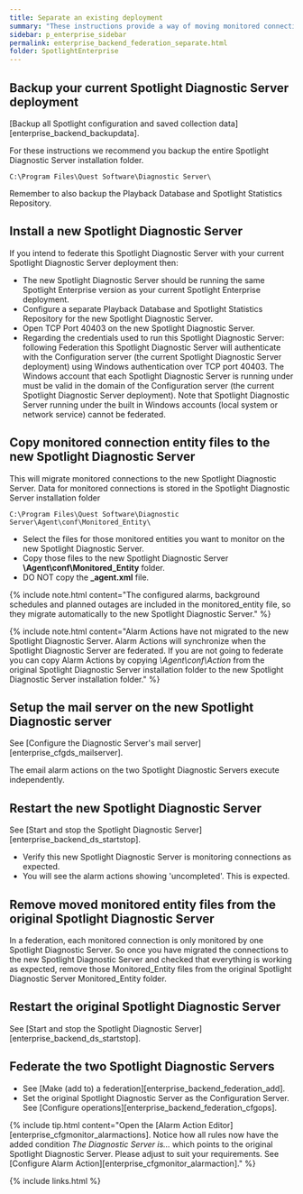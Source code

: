```yaml
---
title: Separate an existing deployment
summary: "These instructions provide a way of moving monitored connections from one Spotlight Diagnostic Server to another. You may need to split a large Spotlight Diagnostic Server deployment into multiple deployments prior to federation. You would like to know how to do that without manually recreating all connections and configurations."
sidebar: p_enterprise_sidebar
permalink: enterprise_backend_federation_separate.html
folder: SpotlightEnterprise
---
```




## Backup your current Spotlight Diagnostic Server deployment
[Backup all Spotlight configuration and saved collection data][enterprise_backend_backupdata].

For these instructions we recommend you backup the entire Spotlight Diagnostic Server installation folder.

```
C:\Program Files\Quest Software\Diagnostic Server\
```

Remember to also backup the Playback Database and Spotlight Statistics Repository.


## Install a new Spotlight Diagnostic Server
If you intend to federate this Spotlight Diagnostic Server with your current Spotlight Diagnostic Server deployment then:

* The new Spotlight Diagnostic Server should be running the same Spotlight Enterprise version as your current Spotlight Enterprise deployment.
* Configure a separate Playback Database and Spotlight Statistics Repository for the new Spotlight Diagnostic Server.
* Open TCP Port 40403 on the new Spotlight Diagnostic Server.
* Regarding the credentials used to run this Spotlight Diagnostic Server: following Federation this Spotlight Diagnostic Server will authenticate with the Configuration server (the current Spotlight Diagnostic Server deployment) using Windows authentication over TCP port 40403. The Windows account that each Spotlight Diagnostic Server is running under must be valid in the domain of the Configuration server (the current Spotlight Diagnostic Server deployment). Note that Spotlight Diagnostic Server running under the built in Windows accounts (local system or network service) cannot be federated.


## Copy monitored connection entity files to the new Spotlight Diagnostic Server
This will migrate monitored connections to the new Spotlight Diagnostic Server. Data for monitored connections is stored in the Spotlight Diagnostic Server installation folder

```
C:\Program Files\Quest Software\Diagnostic Server\Agent\conf\Monitored_Entity\
```

* Select the files for those monitored entities you want to monitor on the new Spotlight Diagnostic Server.
* Copy those files to the new Spotlight Diagnostic Server **\Agent\conf\Monitored_Entity** folder.
* DO NOT copy the **_agent.xml** file.

{% include note.html content="The configured alarms, background schedules and planned outages are included in the monitored_entity file, so they migrate automatically to the new Spotlight Diagnostic Server." %}

{% include note.html content="Alarm Actions have not migrated to the new Spotlight Diagnostic Server. Alarm Actions will synchronize when the Spotlight Diagnostic Server are federated. If you are not going to federate you can copy Alarm Actions by copying *\Agent\conf\Action* from the original Spotlight Diagnostic Server installation folder to the new Spotlight Diagnostic Server installation folder." %}

## Setup the mail server on the new Spotlight Diagnostic server
See [Configure the Diagnostic Server's mail server][enterprise_cfgds_mailserver].

The email alarm actions on the two Spotlight Diagnostic Servers execute independently.

## Restart the new Spotlight Diagnostic Server
See [Start and stop the Spotlight Diagnostic Server][enterprise_backend_ds_startstop].

* Verify this new Spotlight Diagnostic Server is monitoring connections as expected.
* You will see the alarm actions showing 'uncompleted'. This is expected.

## Remove moved monitored entity files from the original Spotlight Diagnostic Server
In a federation, each monitored connection is only monitored by one Spotlight Diagnostic Server. So once you have migrated the connections to the new Spotlight Diagnostic Server and checked that everything is working as expected, remove those Monitored_Entity files from the original Spotlight Diagnostic Server Monitored_Entity folder.

## Restart the original Spotlight Diagnostic Server
See [Start and stop the Spotlight Diagnostic Server][enterprise_backend_ds_startstop].

## Federate the two Spotlight Diagnostic Servers

* See [Make (add to) a federation][enterprise_backend_federation_add].
* Set the original Spotlight Diagnostic Server as the Configuration Server. See [Configure operations][enterprise_backend_federation_cfgops].

{% include tip.html content="Open the [Alarm Action Editor][enterprise_cfgmonitor_alarmactions]. Notice how all rules now have the added condition *The Diagnostic Server is…* which points to the original Spotlight Diagnostic Server. Please adjust to suit your requirements. See [Configure Alarm Action][enterprise_cfgmonitor_alarmaction]." %}

{% include links.html %}
